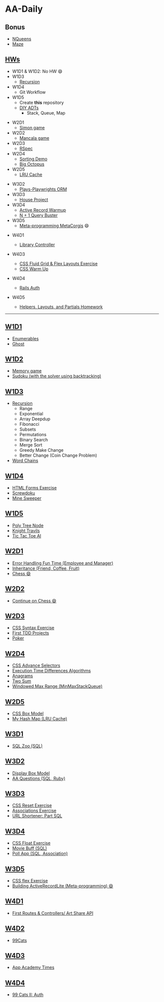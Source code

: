 # AA-Daily

[maze]: Bonus/Maze/maze.rb
[queen]: Bonus/NQueens/nqueens.rb

## Bonus
- [NQueens][queen]
- [Maze][maze]

[homeworks]: homeworks/

## [HWs][homeworks]
[W1D3-Recursion]: homeworks/W1D3/hw_w1d3_recursion.rb
[W1D5HW]: homeworks/W1D5/

- W1D1 & W1D2: No HW :smile:
- W1D3
  - [Recursion][W1D3-Recursion]
- W1D4
  - Git Workflow
- W1D5
  - Create **this** repository
  - [DIY ADTs][W1D5HW]
    - Stack, Queue, Map

[Simon-game]: homeworks/W2D1/
[Mancala-game]: homeworks/W2D2/Mancala/
[Rspec]: homeworks/W2D3/RSpec/
[Sorting-Demo]: homeworks/W2D4/sorting_demo.rb
[big-octopus]: homeworks/W2D4/big_octopus.rb
[LRU-Cache]: homeworks/W2D5/LRU_cache.rb

- W2D1
  - [Simon game][Simon-game]
- W2D2
  - [Mancala game][Mancala-game]
- W2D3
  - [RSpec][Rspec]
- W2D4
  - [Sorting Demo][Sorting-Demo]
  - [Big Octopus][big-octopus]
- W2D5
  - [LRU Cache][LRU-Cache]



[W3D2-plays]: homeworks/W3D2/Plays-Playwrights-ORM/
[W3D3-house]: homeworks/W3D3/HouseProject/
[W3D4-active]: homeworks/W3D4/Active-Record-Warmup/
[W3D4-N-plus-1-query-buster]: homeworks/W3D4/N+1-Query-Buster/
[W3D5-Metaprogramming]: homeworks/W3D5/Metaprogramming-MetaCorgis/

- W3D2
  - [Plays-Playwrights ORM][W3D2-plays]
- W3D3
  - [House Project][W3D3-house]
- W3D4
  - [Active Record Warmup][W3D4-active]
  - [N + 1 Query Buster][W3D4-N-plus-1-query-buster]
- W3D5
  - [Meta-programming MetaCorgis][W3D5-Metaprogramming] :smile:



[W4D1-Library-controller]: homeworks/W4D1/Library-Controller
[W4D3-CSS-Fluid]: homeworks/W4D3/CSS-Fluid-Grid-And-Flex-Layouts-Exercise/
[W4D3-CSS-Warm-Up]: homeworks/W4D3/CSS-Warm-Up/
[W4D4-RailsAuth]: homeworks/W4D4/RailsAuth/
[W4D5-Cat]: homeworks/W4D5/NinetyNineCats/


- W4D1
  - [Library Controller][W4D1-Library-controller]
- W4D3
  - [CSS Fluid Grid & Flex Layouts Exercise][W4D3-CSS-Fluid]
  - [CSS Warm Up][W4D3-CSS-Warm-Up]
- W4D4
  - [Rails Auth][W4D4-RailsAuth]

- W4D5
  - [Helpers, Layouts, and Partials Homework][W4D5-Cat]

-----------
[W1D1]: W1D1/
[Enumerables]:W1D1/Enumerables/
[Ghost]:W1D1/Ghost/

## [W1D1][W1D1]
- [Enumerables][Enumerables]
- [Ghost][Ghost]


[W1D2]: W1D2/
[W1D2-Memory-game]: W1D2/memory_game/
[W1D2-Sudoku]: W1D2/Sudoku/

## [W1D2][W1D2]
- [Memory game][W1D2-Memory-game]
- [Sudoku (with the solver using backtracking)][W1D2-Sudoku]

[W1D3]: W1D3/
[W1D3-Recursion]: W1D3/Recursion/
[W1D3-word-chains]: W1D3/Word-Chains/

## [W1D3][W1D3]
- [Recursion][W1D3-Recursion]
  - Range
  - Exponential
  - Array Deepdup
  - Fibonacci
  - Subsets
  - Permutations
  - Binary Search
  - Merge Sort
  - Greedy Make Change
  - Better Change (Coin Change Problem)
- [Word Chains][W1D3-word-chains]


[W1D4]: W1D4/
[W1D4-html]: W1D4/HTML-Forms-Exercise/
[W1D4-screwedoku]: W1D4/screwedoku/
[W1D4-minesweeper]: W1D4/minesweeper/

## [W1D4][W1D4]
- [HTML Forms Exercise][W1D4-html]
- [Screwdoku][W1D4-screwedoku]
- [Mine Sweeper][W1D4-minesweeper]


[W1D5]: W1D5/
[W1D5-poly-tree]: W1D5/Poly-Tree-Node/
[W1D5-knight]: W1D5/Knight-Travails/
[W1D5-Tic-Tac-Toe-AI]: W1D5/Tic-Tac-Toe-AI/

## [W1D5][W1D5]
- [Poly Tree Node][W1D5-poly-tree]
- [Knight Travils][W1D5-knight]
- [Tic Tac Toe AI][W1D5-Tic-Tac-Toe-AI]


[W2D1]: W2D1/
[W2D1-Error]: W2D1/Error-Handling-Funtime/
[W2D1-Inheritance]: W2D1/Inheritance/
[W2D1-Chess]: W2D1/Chess/

## [W2D1][W2D1]
- [Error Handling Fun Time (Employee and Manager)][W2D1-Error]
- [Inheritance (Friend, Coffee, Fruit)][W2D1-Inheritance]
- [Chess :smile:][W2D1-Chess]


## [W2D2][W2D1-Chess]
- [Continue on Chess :smile:][W2D1-Chess]


[W2D3]: W2D3/
[W2D3-CSS]: W2D3/CSS-Syntax-Exercise/
[W2D3-TDD]: W2D3/First-TDD-Projects/
[W2D3-Poker]: W2D3/Poker/

## [W2D3][W2D3]
- [CSS Syntax Exercise][W2D3-CSS]
- [First TDD Projects][W2D3-TDD]
- [Poker][W2D3-Poker]

[W2D4]: W2D4/
[W2D4-CSS]: W2D4/CSS-Advanced-Selectors-Exercise/
[W2D4-Algorithms]: W2D4/Execution-Time-Differences-Algorithms/

[W2D4-Anagrams]: W2D4/Anagrams/
[W2D4-Two-Sum]: W2D4/Two-sum-problem/
[W2D4-Windowed]: W2D4/Windowed-max-range/

## [W2D4][W2D4]
- [CSS Advance Selectors][W2D4-CSS]
- [Execution Time Differences Algorithms][W2D4-Algorithms]
- [Anagrams][W2D4-Anagrams]
- [Two Sum][W2D4-Two-Sum]
- [Windowed Max Range (MinMaxStackQueue)][W2D4-Windowed]


[W2D5]: W2D5/
[W2D5-CSS]: W2D5/CSS-Box-Model/
[W2D5-LRU]: W2D5/My-Hash-Map/

## [W2D5][W2D5]
- [CSS Box Model][W2D5-CSS]
- [My Hash Map (LRU Cache)][W2D5-LRU]


[W3D1]: W3D1/
[W3D1-Zoo]: W3D1/SQL-Zoo

## [W3D1][W3D1]
- [SQL Zoo (SQL)][W3D1-Zoo]


[W3D2]: W3D2/
[W3D2-CSS]: W3D2/display-box-model/
[W3D2-AA-Questions]: W3D2/aa_questions/

## [W3D2][W3D2]
- [Display Box Model][W3D2-CSS]
- [AA Questions (SQL, Ruby)][W3D2-AA-Questions]


[W3D3]: W3D3/
[W3D3-CSS]: W3D3/CSS-Reset-Exercise/
[W3D3-Associations]: W3D3/Associations-Exercise/
[W3D3-URL-Shortener]: W3D3/URL-Shortener-Part-SQL/

## [W3D3][W3D3]
- [CSS Reset Exercise][W3D3-CSS]
- [Associations Exercise][W3D3-Associations]
- [URL Shortener: Part SQL][W3D3-URL-Shortener]


[W3D4]: W3D4/
[W3D4-CSS]: W3D4/css_float_exercise/
[W3D4-movie]: W3D4/movie_buff/
[W3D4-poll]: W3D4/polls_app/

## [W3D4][W3D4]
- [CSS Float Exercise][W3D4-CSS]
- [Movie Buff (SQL)][W3D4-movie]
- [Poll App (SQL, Association)][W3D4-poll]


[W3D5]: W3D5/
[W3D5-CSS]: W3D5/CSS-Flex-Exercise/
[W3D5-Active-Record-Lite]: W3D5/Building-ActiveRecordLite/


## [W3D5][W3D5]
- [CSS flex Exercise][W3D5-CSS]
- [Building ActiveRecordLite (Meta-programming) :smile:][W3D5-Active-Record-Lite]


[W4D1]: W4D1/
[W4D1-API]: W4D1/FirstRoutesControllers/

## [W4D1][W4D1]
- [First Routes & Controllers/ Art Share API][W4D1-API]

[W4D2]: W4D2/
[W4D2-Cats]: W4D2/NinetyNineCats/

## [W4D2][W4D2]
- [99Cats][W4D2-Cats]


[W4D3]: W4D3/
[W4D3-AATimes]: W4D3/AppAcademyTimes/

## [W4D3][W4D3]
- [App Academy Times][W4D3-AATimes]


[W4D4]: W4D4/
[W4D4-99Cats]: W4D4/NinetyNineCatsIIAuth/

## [W4D4][W4D4]
- [99 Cats II: Auth][W4D4-99Cats]
